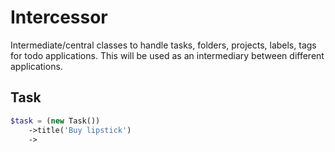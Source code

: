 # Intercessor
Intermediate/central classes to handle tasks, folders, projects, labels, tags for todo applications.  This will be used as an intermediary between different applications.


## Task

```php
$task = (new Task())
    ->title('Buy lipstick')
    ->
```
